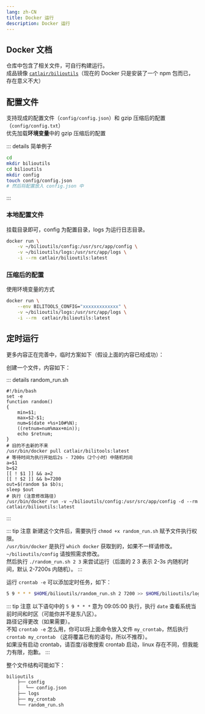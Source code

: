 ```yaml
---
lang: zh-CN
title: Docker 运行
description: Docker 运行
---
```


## Docker 文档 <TestedVersion type="docker" />

仓库中包含了相关文件，可自行构建运行。  
成品镜像 [`catlair/bilioutils`](https://registry.hub.docker.com/repository/docker/catlair/bilioutils)（现在的 Docker 只是安装了一个 npm 包而已，存在意义不大）

## 配置文件

支持现成的配置文件（`config/config.json`）和 gzip 压缩后的配置（`config/config.txt`）  
优先加载**环境变量**中的 gzip 压缩后的配置

::: details 简单例子

```bash
cd
mkdir bilioutils
cd bilioutils
mkdir config
touch config/config.json
# 然后将配置放入 config.json 中
```

:::

### 本地配置文件

挂载目录即可，config 为配置目录，logs 为运行日志目录。

```bash
docker run \
    -v ~/bilioutils/config:/usr/src/app/config \
    -v ~/bilioutils/logs:/usr/src/app/logs \
    -i --rm catlair/bilioutils:latest
```

### 压缩后的配置

使用环境变量的方式

```bash
docker run \
    --env BILITOOLS_CONFIG="xxxxxxxxxxxxx" \
    -v ~/bilioutils/logs:/usr/src/app/logs \
    -i --rm  catlair/bilioutils:latest
```

## 定时运行

更多内容正在完善中，临时方案如下（假设上面的内容已经成功）：

创建一个文件，内容如下：

::: details random_run.sh

```bash{12,21}
#!/bin/bash
set -e
function random()
{
    min=$1;
    max=$2-$1;
    num=$(date +%s+10#%N);
    ((retnum=num%max+min));
    echo $retnum;
}
# 旧的不去新的不来
/usr/bin/docker pull catlair/bilitools:latest
# 等待时间为执行开始后2s - 7200s（2个小时）中随机时间
a=$1
b=$2
[[ ! $1 ]] && a=2
[[ ! $2 ]] && b=7200
out=$(random $a $b)s;
sleep $out
# 执行 (注意修改路径)
/usr/bin/docker run -v ~/bilioutils/config:/usr/src/app/config -d --rm catlair/bilioutils:latest
```

:::

::: tip 注意
新建这个文件后，需要执行 `chmod +x random_run.sh` 赋予文件执行权限。  
`/usr/bin/docker` 是执行 `which docker` 获取到的，如果不一样请修改。  
`~/bilioutils/config` 请按照需求修改。  
然后执行 `./random_run.sh 2 3` 来尝试运行（后面的 2 3 表示 2-3s 内随机时间，默认 2-7200s 内随机）。
:::

运行 `crontab -e` 可以添加定时任务，如下：

```bash
5 9 * * * $HOME/bilioutils/random_run.sh 2 7200 >> $HOME/bilioutils/logs/cron.log 2>&1
```

::: tip 注意
以下语句中的 `5 9 * * *` 意为 09:05:00 执行，执行 `date` 查看系统当前时间和时区（可能你并不是东八区）。  
路径记得更改（如果需要）。  
不知 `crontab -e` 怎么用，你可以将上面命令放入文件 `my_crontab`，然后执行 `crontab my_crontab` （这将覆盖已有的语句，所以不推荐）。  
如果没有启动 crontab，请百度/谷歌搜索 crontab 启动，linux 存在不同，但我能力有限，抱歉。
:::

整个文件结构可能如下：

```bash
bilioutils
    ├── config
    │  └── config.json
    ├── logs
    ├── my_crontab
    └── random_run.sh
```
